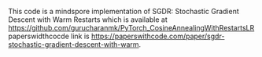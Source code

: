 This code is a mindspore implementation of SGDR: Stochastic Gradient Descent with Warm Restarts which is available at https://github.com/gurucharanmk/PyTorch_CosineAnnealingWithRestartsLR
paperswidthcocde link is https://paperswithcode.com/paper/sgdr-stochastic-gradient-descent-with-warm.

